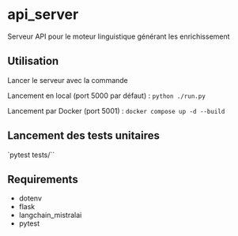 # api_server

Serveur API pour le moteur linguistique générant les enrichissement

## Utilisation

Lancer le serveur avec la commande

Lancement en local (port 5000 par défaut) : `python ./run.py`

Lancement par Docker (port 5001) : `docker compose up -d --build`

## Lancement des tests unitaires

`pytest tests/``

## Requirements

- dotenv
- flask
- langchain_mistralai
- pytest
